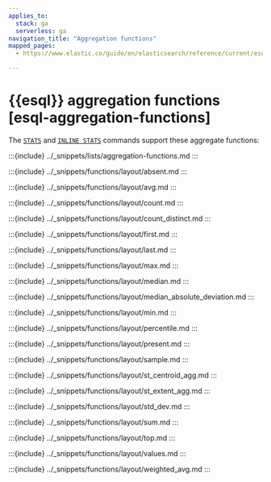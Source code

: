 ```yaml
---
applies_to:
  stack: ga
  serverless: ga
navigation_title: "Aggregation functions"
mapped_pages:
  - https://www.elastic.co/guide/en/elasticsearch/reference/current/esql-functions-operators.html#esql-agg-functions

---
```


# {{esql}} aggregation functions [esql-aggregation-functions]


The [`STATS`](/reference/query-languages/esql/commands/stats-by.md) and [`INLINE STATS`](/reference/query-languages/esql/commands/inlinestats-by.md) commands support these aggregate functions:

:::{include} ../_snippets/lists/aggregation-functions.md
:::

:::{include} ../_snippets/functions/layout/absent.md
:::

:::{include} ../_snippets/functions/layout/avg.md
:::

:::{include} ../_snippets/functions/layout/count.md
:::

:::{include} ../_snippets/functions/layout/count_distinct.md
:::

:::{include} ../_snippets/functions/layout/first.md
:::

:::{include} ../_snippets/functions/layout/last.md
:::

:::{include} ../_snippets/functions/layout/max.md
:::

:::{include} ../_snippets/functions/layout/median.md
:::

:::{include} ../_snippets/functions/layout/median_absolute_deviation.md
:::

:::{include} ../_snippets/functions/layout/min.md
:::

:::{include} ../_snippets/functions/layout/percentile.md
:::

:::{include} ../_snippets/functions/layout/present.md
:::

:::{include} ../_snippets/functions/layout/sample.md
:::

:::{include} ../_snippets/functions/layout/st_centroid_agg.md
:::

:::{include} ../_snippets/functions/layout/st_extent_agg.md
:::

:::{include} ../_snippets/functions/layout/std_dev.md
:::

:::{include} ../_snippets/functions/layout/sum.md
:::

:::{include} ../_snippets/functions/layout/top.md
:::

:::{include} ../_snippets/functions/layout/values.md
:::

:::{include} ../_snippets/functions/layout/weighted_avg.md
:::
